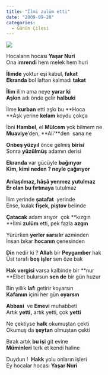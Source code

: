 ```yaml
---
title: "İlmi zulüm etti"
date: "2009-09-20"
categories: 
  - Günün Çilesi
---
```


![](../uploads/image/yasar_nuri.jpg)

Hocaların hocası **Yaşar Nuri**  
Ona i**mrendi** hem melek hem huri

**İlimde** yoktur eşi kabul, **fakat  
Ekranda** bol laftan kalmadı **takat**

**İlim** ilim ama neye **yarar ki   
Aşkın** adı önde gelir **halbuki**  

İlme **kurban** etti aşkı bu **Hoca  
**Aşk yerine **kelam** koydu çokça

İbni **Hambel**, el **Mülcem** yok bilmem ne  
**Muaviye**’den, **Ali’**den  sana ne

**Onbeş yüzyıl** önce gelmiş **birisi**  
Sonra **yüzülmüş** adamın derisi

**Ekranda** var gücüyle **bağırıyor  
**Kim, **kimi** neden ? **neyle** çağırıyor  
   
Anlaşılmaz, **hâşâ** yenmez yutulmaz  
Er olan bu f**ırtınaya** tutulmaz

İlim yerinde **şatafat**  yerinde  
Ense, kulak **fişek, piştov** belinde

**Çatacak** adam arıyor  çok **kızgın  
**İlmi **zulüm** etti, pek fazla **azgın**

Yürürken **yerler sarsılır** azminden  
İnsan bıkar **hocanın** çenesinden

**Din** nedir ki ? **Allah** bir **Peygamber** hak  
Üst tarafı **boş işler** sen öze bak

**Hak vergisi** varsa kalbinde bir **nur  
**Elbet bulursun **sen de** bir gün huzur

Bin yıllık **laf**ı getirir koyarsın  
**Kafamın** içini her gün **oyarsın**

**Abbasi**  ve **Emevi** muhabbeti  
Artık **yetti,** artık yetti, çok **yetti**

Ne çektiyse **halk** okumuştan çekti  
Okumuş da **şeytan** olmuştan çekti

Bırak artık **bu işi** git evine  
**Müminleri** terk et kendi haline

Duydun !  **Hakk** yolu onların işleri  
Ey hocalar hocası **Yaşar Nuri**

